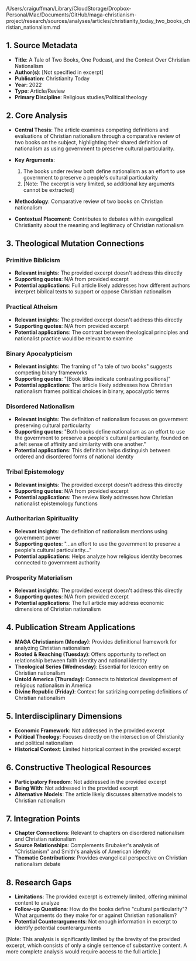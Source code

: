 /Users/craiguffman/Library/CloudStorage/Dropbox-Personal/Mac/Documents/GitHub/maga-christianism-project/research/sources/analyses/articles/christianity_today_two_books_christian_nationalism.md

## 1. Source Metadata
- **Title**: A Tale of Two Books, One Podcast, and the Contest Over Christian Nationalism
- **Author(s)**: [Not specified in excerpt]
- **Publication**: Christianity Today
- **Year**: 2022
- **Type**: Article/Review
- **Primary Discipline**: Religious studies/Political theology

## 2. Core Analysis
- **Central Thesis**: The article examines competing definitions and evaluations of Christian nationalism through a comparative review of two books on the subject, highlighting their shared definition of nationalism as using government to preserve cultural particularity.

- **Key Arguments**: 
  1. The books under review both define nationalism as an effort to use government to preserve a people's cultural particularity
  2. [Note: The excerpt is very limited, so additional key arguments cannot be extracted]

- **Methodology**: Comparative review of two books on Christian nationalism

- **Contextual Placement**: Contributes to debates within evangelical Christianity about the meaning and legitimacy of Christian nationalism

## 3. Theological Mutation Connections

### Primitive Biblicism
- **Relevant insights**: The provided excerpt doesn't address this directly
- **Supporting quotes**: N/A from provided excerpt
- **Potential applications**: Full article likely addresses how different authors interpret biblical texts to support or oppose Christian nationalism

### Practical Atheism
- **Relevant insights**: The provided excerpt doesn't address this directly
- **Supporting quotes**: N/A from provided excerpt
- **Potential applications**: The contrast between theological principles and nationalist practice would be relevant to examine

### Binary Apocalypticism
- **Relevant insights**: The framing of "a tale of two books" suggests competing binary frameworks
- **Supporting quotes**: "[Book titles indicate contrasting positions]"
- **Potential applications**: The article likely addresses how Christian nationalism frames political choices in binary, apocalyptic terms

### Disordered Nationalism
- **Relevant insights**: The definition of nationalism focuses on government preserving cultural particularity
- **Supporting quotes**: "Both books define nationalism as an effort to use the government to preserve a people's cultural particularity, founded on a felt sense of affinity and similarity with one another."
- **Potential applications**: This definition helps distinguish between ordered and disordered forms of national identity

### Tribal Epistemology
- **Relevant insights**: The provided excerpt doesn't address this directly
- **Supporting quotes**: N/A from provided excerpt
- **Potential applications**: The review likely addresses how Christian nationalist epistemology functions

### Authoritarian Spirituality
- **Relevant insights**: The definition of nationalism mentions using government power
- **Supporting quotes**: "...an effort to use the government to preserve a people's cultural particularity..."
- **Potential applications**: Helps analyze how religious identity becomes connected to government authority

### Prosperity Materialism
- **Relevant insights**: The provided excerpt doesn't address this directly
- **Supporting quotes**: N/A from provided excerpt
- **Potential applications**: The full article may address economic dimensions of Christian nationalism

## 4. Publication Stream Applications
- **MAGA Christianism (Monday)**: Provides definitional framework for analyzing Christian nationalism
- **Rooted & Reaching (Tuesday)**: Offers opportunity to reflect on relationship between faith identity and national identity
- **Theological Series (Wednesday)**: Essential for lexicon entry on Christian nationalism
- **Untold America (Thursday)**: Connects to historical development of religious nationalism in America
- **Divine Republic (Friday)**: Context for satirizing competing definitions of Christian nationalism

## 5. Interdisciplinary Dimensions
- **Economic Framework**: Not addressed in the provided excerpt
- **Political Theology**: Focuses directly on the intersection of Christianity and political nationalism
- **Historical Context**: Limited historical context in the provided excerpt

## 6. Constructive Theological Resources
- **Participatory Freedom**: Not addressed in the provided excerpt
- **Being With**: Not addressed in the provided excerpt
- **Alternative Models**: The article likely discusses alternative models to Christian nationalism

## 7. Integration Points
- **Chapter Connections**: Relevant to chapters on disordered nationalism and Christian nationalism
- **Source Relationships**: Complements Brubaker's analysis of "Christianism" and Smith's analysis of American identity
- **Thematic Contributions**: Provides evangelical perspective on Christian nationalism debate

## 8. Research Gaps
- **Limitations**: The provided excerpt is extremely limited, offering minimal content to analyze
- **Follow-up Questions**: How do the books define "cultural particularity"? What arguments do they make for or against Christian nationalism?
- **Potential Counterarguments**: Not enough information in excerpt to identify potential counterarguments

[Note: This analysis is significantly limited by the brevity of the provided excerpt, which consists of only a single sentence of substantive content. A more complete analysis would require access to the full article.]
